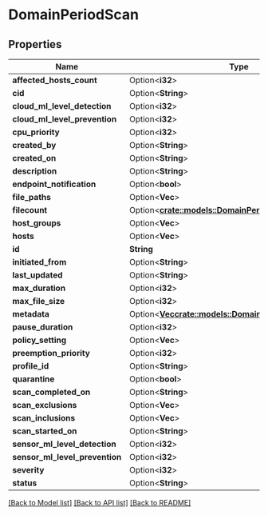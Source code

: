 # DomainPeriodScan

## Properties

Name | Type | Description | Notes
------------ | ------------- | ------------- | -------------
**affected_hosts_count** | Option<**i32**> |  | [optional]
**cid** | Option<**String**> |  | [optional]
**cloud_ml_level_detection** | Option<**i32**> |  | [optional]
**cloud_ml_level_prevention** | Option<**i32**> |  | [optional]
**cpu_priority** | Option<**i32**> |  | [optional]
**created_by** | Option<**String**> |  | [optional]
**created_on** | Option<**String**> |  | [optional]
**description** | Option<**String**> |  | [optional]
**endpoint_notification** | Option<**bool**> |  | [optional]
**file_paths** | Option<**Vec<String>**> |  | [optional]
**filecount** | Option<[**crate::models::DomainPeriodFileCount**](domain.FileCount.md)> |  | [optional]
**host_groups** | Option<**Vec<String>**> |  | [optional]
**hosts** | Option<**Vec<String>**> |  | [optional]
**id** | **String** |  |
**initiated_from** | Option<**String**> |  | [optional]
**last_updated** | Option<**String**> |  | [optional]
**max_duration** | Option<**i32**> |  | [optional]
**max_file_size** | Option<**i32**> |  | [optional]
**metadata** | Option<[**Vec<crate::models::DomainPeriodScanMetadata>**](domain.ScanMetadata.md)> |  | [optional]
**pause_duration** | Option<**i32**> |  | [optional]
**policy_setting** | Option<**Vec<i32>**> |  | [optional]
**preemption_priority** | Option<**i32**> |  | [optional]
**profile_id** | Option<**String**> |  | [optional]
**quarantine** | Option<**bool**> |  | [optional]
**scan_completed_on** | Option<**String**> |  | [optional]
**scan_exclusions** | Option<**Vec<String>**> |  | [optional]
**scan_inclusions** | Option<**Vec<String>**> |  | [optional]
**scan_started_on** | Option<**String**> |  | [optional]
**sensor_ml_level_detection** | Option<**i32**> |  | [optional]
**sensor_ml_level_prevention** | Option<**i32**> |  | [optional]
**severity** | Option<**i32**> |  | [optional]
**status** | Option<**String**> |  | [optional]

[[Back to Model list]](../README.md#documentation-for-models) [[Back to API list]](../README.md#documentation-for-api-endpoints) [[Back to README]](../README.md)
